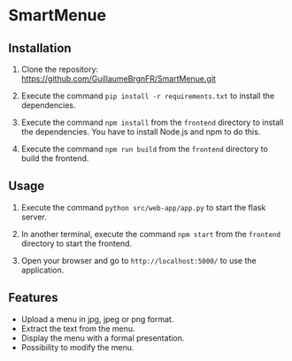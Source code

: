# SmartMenue

## Installation
1. Clone the repository: https://github.com/GuillaumeBrgnFR/SmartMenue.git

2. Execute the command `pip install -r requirements.txt` to install the dependencies.

3. Execute the command `npm install` from the `frontend` directory to install the dependencies.
You have to install Node.js and npm to do this.

4. Execute the command `npm run build` from the `frontend` directory to build the frontend.


## Usage
1. Execute the command `python src/web-app/app.py` to start the flask server.

2. In another terminal, execute the command `npm start` from the `frontend` directory to start the frontend.

3. Open your browser and go to `http://localhost:5000/` to use the application.


## Features
- Upload a menu in jpg, jpeg or png format.
- Extract the text from the menu.
- Display the menu with a formal presentation.
- Possibility to modify the menu.
